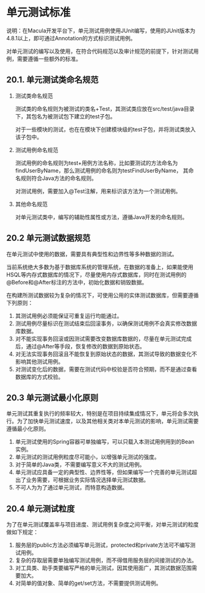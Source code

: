 # 单元测试标准

说明：在Macula开发平台下，单元测试用例使用JUnit编写，使用的JUnit版本为4.8.1以上，即可通过Annotation的方式标识测试用例。

对单元测试的编写以及使用，在符合代码规范以及审计规范的前提下，针对测试用例，需要遵循一些额外的标准。

## 20.1. 单元测试类命名规范

1. 测试类命名规范

    测试类的命名规则为被测试的类名+Test，其测试类应放在src/test/java目录下，其包名为被测试包下建立的test子包。

    对于一些模块的测试，也在在模块下创建模块级的test子包，并将测试类放入该子包中。
    
2. 测试用例命名规范

    测试用例的命名规则为test+用例方法名称，比如要测试的方法命名为findUserByName，那么测试用例的命名则为testFindUserByName，
    其命名规则符合Java方法的命名规则。
    
    对测试用例，需要加入@Test注解，用来标识该方法为一个测试用例。
    
3. 其他命名规范

    对单元测试类中，编写的辅助性属性或方法，遵循Java开发的命名规则。
    
    
## 20.2 单元测试数据规范

在单元测试中使用的数据，需要具有典型性和边界性等多种数据的测试。

当前系统绝大多数为基于数据库系统的管理系统，在数据的准备上，如果能使用HSQL等内存式数据库的情况下，尽量使用内存式数据库，同时在测试用例的@Before和@After标注的方法中，初始化数据和销毁数据。

在构建所测试数据较为复杂的情况下，可使用公用的实体测试数据库，但需要遵循下列原则：

1. 其测试用例必须能保证可重复运行均能通过。
2. 测试用例尽量标识在测试结束后回滚事务，以确保测试用例不会真实修改数据库数据。
3. 对不能实现事务回滚或因测试需要改变数据库数据的，尽量在单元测试完成后，通过@After等手段，恢复修改的数据到原始状态。
4. 对无法实现事务回滚且不能恢复到原始状态的数据，其测试导致的数据变化不影响其他测试用例。
5. 对测试变化后的数据，需要在测试代码中校验是否符合预期，而不是通过查看数据库的方式校验。

## 20.3 单元测试最小化原则

单元测试其重复执行的频率较大，特别是在项目持续集成情况下，单元将会多次执行。为了加快单元测试速度，以及其他相关类对本单元测试的影响，单元测试需要遵循最小化原则。

1. 单元测试使用的Spring容器可单独编写，可以只载入本测试用例用到的Bean实例。
2. 单元测试的测试用例粒度尽可能小，以增强单元测试的强度。
3. 对于简单的Java类，不需要编写意义不大的测试用例。
4. 单元测试应具备一定的典型性、边界性等，但如果编写一个完善的单元测试超出了业务需要，可根据业务实际情况选择单元测试数据。
5. 不可人为为了通过单元测试，而特意构造数据。

## 20.4 单元测试粒度
为了在单元测试覆盖率与项目进度、测试用例复杂度之间平衡，对单元测试的粒度做如下规定：

1. 服务层的public方法必须编写单元测试，protected和private方法可不编写测试用例。
2. 复杂的存取层需要单独编写测试用例，而不得借用服务层的间接测试的办法。
3. 对工具类、助手类要编写严格的单元测试，因其使用面广，其测试数据范围需要加大。
4. 对简单的值对象、简单的get/set方法，不需要提供测试用例。


